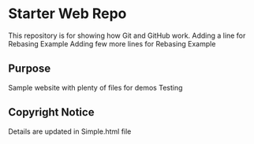 # Starter Web Repo

This repository is for showing how Git and GitHub work.
Adding a line for Rebasing Example
Adding few more lines for Rebasing Example
## Purpose

Sample website with plenty of files for demos
Testing


## Copyright Notice
Details are updated in Simple.html file
